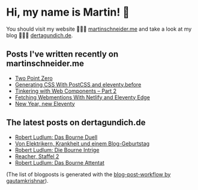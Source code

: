 # Hi, my name is Martin! 👋 
You should visit my website 👨🏼‍💻  [martinschneider.me](https://martinschneider.me) and take a look at my blog 🤷🏼‍♂️ [dertagundich.de](https://www.dertagundich.de).

## Posts I've written recently on martinschneider.me
<!-- MSME-POST-LIST:START -->
- [Two Point Zero](https://martinschneider.me/articles/two-point-zero/)
- [Generating CSS With PostCSS and eleventy.before](https://martinschneider.me/articles/generating-css-with-postcss-and-eleventy-before/)
- [Tinkering with Web Components – Part 2](https://martinschneider.me/articles/tinkering-with-web-components-part-2/)
- [Fetching Webmentions With Netlify and Eleventy Edge](https://martinschneider.me/articles/fetching-webmentions-with-netlify-and-eleventy-edge/)
- [New Year, new Eleventy](https://martinschneider.me/articles/new-year-new-eleventy/)
<!-- MSME-POST-LIST:END -->

## The latest posts on dertagundich.de
<!-- DTUI-POST-LIST:START -->
- [Robert Ludlum: Das Bourne Duell](https://www.dertagundich.de/blog/2024/02/robert-ludlum-das-bourne-duell)
- [Von Elektrikern, Krankheit und einem Blog-Geburtstag](https://www.dertagundich.de/blog/2024/02/von-elektrikern-krankheit-und-einem-blog-geburtstag)
- [Robert Ludlum: Die Bourne Intrige](https://www.dertagundich.de/blog/2024/02/robert-ludlum-die-bourne-intrige)
- [Reacher, Staffel 2](https://www.dertagundich.de/blog/2024/02/reacher-staffel-2)
- [Robert Ludlum: Das Bourne Attentat](https://www.dertagundich.de/blog/2024/02/robert-ludlum-das-bourne-attentat)
<!-- DTUI-POST-LIST:END -->

(The list of blogposts is generated with the [blog-post-workflow by gautamkrishnar](https://github.com/gautamkrishnar/blog-post-workflow)).
